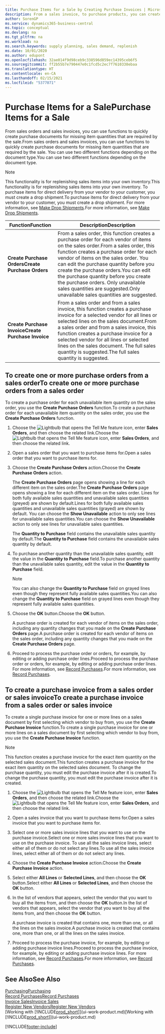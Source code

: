 ```yaml
---
title: Purchase Items for a Sale by Creating Purchase Invoices | Microsoft Docs
description: From a sales invoice, to purchase products, you can create a purchase invoice for a vendor or supplier.
author: SorenGP
ms.service: dynamics365-business-central
ms.topic: conceptual
ms.devlang: na
ms.tgt_pltfrm: na
ms.workload: na
ms.search.keywords: supply planning, sales demand, replenish
ms.date: 10/01/2020
ms.author: edupont
ms.openlocfilehash: 32ae014f9d98ceb9c338596d859ec14395ceb6f5
ms.sourcegitcommit: ff2b55b7e790447e0c1fcd5c2ec7f7610338ebaa
ms.translationtype: HT
ms.contentlocale: en-CA
ms.lasthandoff: 02/15/2021
ms.locfileid: "5377071"
---
```

# <a name="purchase-items-for-a-sale"></a><span data-ttu-id="b761b-103">Purchase Items for a Sale</span><span class="sxs-lookup"><span data-stu-id="b761b-103">Purchase Items for a Sale</span></span>
<span data-ttu-id="b761b-104">From sales orders and sales invoices, you can use functions to quickly create purchase documents for missing item quantities that are required by the sale.</span><span class="sxs-lookup"><span data-stu-id="b761b-104">From sales orders and sales invoices, you can use functions to quickly create purchase documents for missing item quantities that are required by the sale.</span></span> <span data-ttu-id="b761b-105">You can use two different functions depending on the document type.</span><span class="sxs-lookup"><span data-stu-id="b761b-105">You can use two different functions depending on the document type.</span></span>

> [!Note]
> <span data-ttu-id="b761b-106">This functionality is for replenishing sales items into your own inventory.</span><span class="sxs-lookup"><span data-stu-id="b761b-106">This functionality is for replenishing sales items into your own inventory.</span></span> <span data-ttu-id="b761b-107">To purchase items for direct delivery from your vendor to your customer, you must create a drop shipment.</span><span class="sxs-lookup"><span data-stu-id="b761b-107">To purchase items for direct delivery from your vendor to your customer, you must create a drop shipment.</span></span> <span data-ttu-id="b761b-108">For more information, see [Make Drop Shipments](sales-how-drop-shipment.md).</span><span class="sxs-lookup"><span data-stu-id="b761b-108">For more information, see [Make Drop Shipments](sales-how-drop-shipment.md).</span></span>   

|<span data-ttu-id="b761b-109">Function</span><span class="sxs-lookup"><span data-stu-id="b761b-109">Function</span></span>|<span data-ttu-id="b761b-110">Description</span><span class="sxs-lookup"><span data-stu-id="b761b-110">Description</span></span>|
|--------|-----------|
|<span data-ttu-id="b761b-111">**Create Purchase Orders**</span><span class="sxs-lookup"><span data-stu-id="b761b-111">**Create Purchase Orders**</span></span>|<span data-ttu-id="b761b-112">From a sales order, this function creates a purchase order for each vendor of items on the sales order.</span><span class="sxs-lookup"><span data-stu-id="b761b-112">From a sales order, this function creates a purchase order for each vendor of items on the sales order.</span></span> <span data-ttu-id="b761b-113">You can edit the purchase quantity before you create the purchase orders.</span><span class="sxs-lookup"><span data-stu-id="b761b-113">You can edit the purchase quantity before you create the purchase orders.</span></span> <span data-ttu-id="b761b-114">Only unavailable sales quantities are suggested.</span><span class="sxs-lookup"><span data-stu-id="b761b-114">Only unavailable sales quantities are suggested.</span></span>
|<span data-ttu-id="b761b-115">**Create Purchase Invoice**</span><span class="sxs-lookup"><span data-stu-id="b761b-115">**Create Purchase Invoice**</span></span>|<span data-ttu-id="b761b-116">From a sales order and from a sales invoice, this function creates a purchase invoice for a selected vendor for all lines or selected lines on the sales document.</span><span class="sxs-lookup"><span data-stu-id="b761b-116">From a sales order and from a sales invoice, this function creates a purchase invoice for a selected vendor for all lines or selected lines on the sales document.</span></span> <span data-ttu-id="b761b-117">The full sales quantity is suggested.</span><span class="sxs-lookup"><span data-stu-id="b761b-117">The full sales quantity is suggested.</span></span>|

## <a name="to-create-one-or-more-purchase-orders-from-a-sales-order"></a><span data-ttu-id="b761b-118">To create one or more purchase orders from a sales order</span><span class="sxs-lookup"><span data-stu-id="b761b-118">To create one or more purchase orders from a sales order</span></span>
<span data-ttu-id="b761b-119">To create a purchase order for each unavailable item quantity on the sales order, you use the **Create Purchase Orders** function.</span><span class="sxs-lookup"><span data-stu-id="b761b-119">To create a purchase order for each unavailable item quantity on the sales order, you use the **Create Purchase Orders** function.</span></span>

1. <span data-ttu-id="b761b-120">Choose the ![Lightbulb that opens the Tell Me feature](media/ui-search/search_small.png "Tell me what you want to do") icon, enter **Sales Orders**, and then choose the related link.</span><span class="sxs-lookup"><span data-stu-id="b761b-120">Choose the ![Lightbulb that opens the Tell Me feature](media/ui-search/search_small.png "Tell me what you want to do") icon, enter **Sales Orders**, and then choose the related link.</span></span>
2. <span data-ttu-id="b761b-121">Open a sales order that you want to purchase items for.</span><span class="sxs-lookup"><span data-stu-id="b761b-121">Open a sales order that you want to purchase items for.</span></span>
3. <span data-ttu-id="b761b-122">Choose the **Create Purchase Orders** action.</span><span class="sxs-lookup"><span data-stu-id="b761b-122">Choose the **Create Purchase Orders** action.</span></span>

    <span data-ttu-id="b761b-123">The **Create Purchase Orders** page opens showing a line for each different item on the sales order.</span><span class="sxs-lookup"><span data-stu-id="b761b-123">The **Create Purchase Orders** page opens showing a line for each different item on the sales order.</span></span> <span data-ttu-id="b761b-124">Lines for both fully available sales quantities and unavailable sales quantities (greyed) are shown by default.</span><span class="sxs-lookup"><span data-stu-id="b761b-124">Lines for both fully available sales quantities and unavailable sales quantities (grayed) are shown by default.</span></span> <span data-ttu-id="b761b-125">You can choose the **Show Unavailable** action to only see lines for unavailable sales quantities.</span><span class="sxs-lookup"><span data-stu-id="b761b-125">You can choose the **Show Unavailable** action to only see lines for unavailable sales quantities.</span></span>

    <span data-ttu-id="b761b-126">The **Quantity to Purchase** field contains the unavailable sales quantity by default.</span><span class="sxs-lookup"><span data-stu-id="b761b-126">The **Quantity to Purchase** field contains the unavailable sales quantity by default.</span></span>
4. <span data-ttu-id="b761b-127">To purchase another quantity than the unavailable sales quantity, edit the value in the **Quantity to Purchase** field.</span><span class="sxs-lookup"><span data-stu-id="b761b-127">To purchase another quantity than the unavailable sales quantity, edit the value in the **Quantity to Purchase** field.</span></span>

    > [!NOTE]  
    >   <span data-ttu-id="b761b-128">You can also change the **Quantity to Purchase** field on grayed lines even though they represent fully available sales quantities.</span><span class="sxs-lookup"><span data-stu-id="b761b-128">You can also change the **Quantity to Purchase** field on grayed lines even though they represent fully available sales quantities.</span></span>
5. <span data-ttu-id="b761b-129">Choose the **OK** button.</span><span class="sxs-lookup"><span data-stu-id="b761b-129">Choose the **OK** button.</span></span>

    <span data-ttu-id="b761b-130">A purchase order is created for each vendor of items on the sales order, including any quantity changes that you made on the **Create Purchase Orders** page.</span><span class="sxs-lookup"><span data-stu-id="b761b-130">A purchase order is created for each vendor of items on the sales order, including any quantity changes that you made on the **Create Purchase Orders** page.</span></span>
7. <span data-ttu-id="b761b-131">Proceed to process the purchase order or orders, for example, by editing or adding purchase order lines.</span><span class="sxs-lookup"><span data-stu-id="b761b-131">Proceed to process the purchase order or orders, for example, by editing or adding purchase order lines.</span></span> <span data-ttu-id="b761b-132">For more information, see [Record Purchases](purchasing-how-record-purchases.md).</span><span class="sxs-lookup"><span data-stu-id="b761b-132">For more information, see [Record Purchases](purchasing-how-record-purchases.md).</span></span>


## <a name="to-create-a-purchase-invoice-from-a-sales-order-or-sales-invoice"></a><span data-ttu-id="b761b-133">To create a purchase invoice from a sales order or sales invoice</span><span class="sxs-lookup"><span data-stu-id="b761b-133">To create a purchase invoice from a sales order or sales invoice</span></span>
<span data-ttu-id="b761b-134">To create a single purchase invoice for one or more lines on a sales document by first selecting which vendor to buy from, you use the **Create Purchase Invoice** function.</span><span class="sxs-lookup"><span data-stu-id="b761b-134">To create a single purchase invoice for one or more lines on a sales document by first selecting which vendor to buy from, you use the **Create Purchase Invoice** function.</span></span>

> [!NOTE]  
>   <span data-ttu-id="b761b-135">This function creates a purchase invoice for the exact item quantity on the selected sales document.</span><span class="sxs-lookup"><span data-stu-id="b761b-135">This function creates a purchase invoice for the exact item quantity on the selected sales document.</span></span> <span data-ttu-id="b761b-136">To change the purchase quantity, you must edit the purchase invoice after it is created.</span><span class="sxs-lookup"><span data-stu-id="b761b-136">To change the purchase quantity, you must edit the purchase invoice after it is created.</span></span>  

1. <span data-ttu-id="b761b-137">Choose the ![Lightbulb that opens the Tell Me feature](media/ui-search/search_small.png "Tell me what you want to do") icon, enter **Sales Orders**, and then choose the related link.</span><span class="sxs-lookup"><span data-stu-id="b761b-137">Choose the ![Lightbulb that opens the Tell Me feature](media/ui-search/search_small.png "Tell me what you want to do") icon, enter **Sales Orders**, and then choose the related link.</span></span>
2. <span data-ttu-id="b761b-138">Open a sales invoice that you want to purchase items for.</span><span class="sxs-lookup"><span data-stu-id="b761b-138">Open a sales invoice that you want to purchase items for.</span></span>
3. <span data-ttu-id="b761b-139">Select one or more sales invoice lines that you want to use on the purchase invoice.</span><span class="sxs-lookup"><span data-stu-id="b761b-139">Select one or more sales invoice lines that you want to use on the purchase invoice.</span></span> <span data-ttu-id="b761b-140">To use all the sales invoice lines, select either all of them or do not select any lines.</span><span class="sxs-lookup"><span data-stu-id="b761b-140">To use all the sales invoice lines, select either all of them or do not select any lines.</span></span>
4. <span data-ttu-id="b761b-141">Choose the **Create Purchase Invoice** action.</span><span class="sxs-lookup"><span data-stu-id="b761b-141">Choose the **Create Purchase Invoice** action.</span></span>
5. <span data-ttu-id="b761b-142">Select either **All Lines** or **Selected Lines**, and then choose the **OK** button.</span><span class="sxs-lookup"><span data-stu-id="b761b-142">Select either **All Lines** or **Selected Lines**, and then choose the **OK** button.</span></span>  
6. <span data-ttu-id="b761b-143">In the list of vendors that appears, select the vendor that you want to buy all the items from, and then choose the **OK** button.</span><span class="sxs-lookup"><span data-stu-id="b761b-143">In the list of vendors that appears, select the vendor that you want to buy all the items from, and then choose the **OK** button.</span></span>

    <span data-ttu-id="b761b-144">A purchase invoice is created that contains one, more than one, or all the lines on the sales invoice.</span><span class="sxs-lookup"><span data-stu-id="b761b-144">A purchase invoice is created that contains one, more than one, or all the lines on the sales invoice.</span></span>
7. <span data-ttu-id="b761b-145">Proceed to process the purchase invoice, for example, by editing or adding purchase invoice lines.</span><span class="sxs-lookup"><span data-stu-id="b761b-145">Proceed to process the purchase invoice, for example, by editing or adding purchase invoice lines.</span></span> <span data-ttu-id="b761b-146">For more information, see [Record Purchases](purchasing-how-record-purchases.md).</span><span class="sxs-lookup"><span data-stu-id="b761b-146">For more information, see [Record Purchases](purchasing-how-record-purchases.md).</span></span>

## <a name="see-also"></a><span data-ttu-id="b761b-147">See Also</span><span class="sxs-lookup"><span data-stu-id="b761b-147">See Also</span></span>
[<span data-ttu-id="b761b-148">Purchasing</span><span class="sxs-lookup"><span data-stu-id="b761b-148">Purchasing</span></span>](purchasing-manage-purchasing.md)  
[<span data-ttu-id="b761b-149">Record Purchases</span><span class="sxs-lookup"><span data-stu-id="b761b-149">Record Purchases</span></span>](purchasing-how-record-purchases.md)  
[<span data-ttu-id="b761b-150">Invoice Sales</span><span class="sxs-lookup"><span data-stu-id="b761b-150">Invoice Sales</span></span>](sales-how-invoice-sales.md)  
[<span data-ttu-id="b761b-151">Register New Vendors</span><span class="sxs-lookup"><span data-stu-id="b761b-151">Register New Vendors</span></span>](purchasing-how-register-new-vendors.md)  
<span data-ttu-id="b761b-152">[Working with [!INCLUDE[prod_short](includes/prod_short.md)]](ui-work-product.md)</span><span class="sxs-lookup"><span data-stu-id="b761b-152">[Working with [!INCLUDE[prod_short](includes/prod_short.md)]](ui-work-product.md)</span></span>


[!INCLUDE[footer-include](includes/footer-banner.md)]